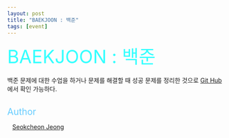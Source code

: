 ```yaml
---
layout: post
title: "BAEKJOON : 백준"
tags: [event]
---
```


<span style="font-size:3em; color:#33FFFF;">BAEKJOON : 백준</span>
<br>     
백준 문제에 대한 수업을 하거나 문제를 해결할 때 성공 문제를 정리한 것으로 <a href="https://github.com/accio3014/BAEKJOON" target="_blank">Git Hub</a>에서 확인 가능하다.
<br>
<br>

<span style="font-size:1.5em; color:#66CCFF;">Author</span>
<p>
<div>
   <a href="https://accio3014.github.io/" target="_blank">Seokcheon Jeong</a>
</div>
</p>
